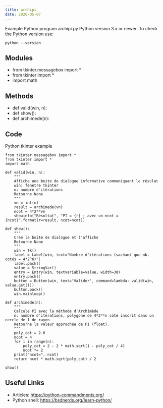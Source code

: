 ```yaml
---
title: archipi
date: 2020-05-07
---
```

Example Python program archipi.py
Python version 3.x or newer.
To check the Python version use:

    python --version

## Modules

* from tkinter.messagebox import *
* from tkinter import *
* import math

## Methods

* def valid(win, n):
* def show():
* def archimede(n):

## Code

Python tkinter example

    from tkinter.messagebox import *
    from tkinter import *
    import math
    
    def valid(win, n):
        """
        Affiche une boite de dialogue informative communiquant le résulat
        win: fenetre tkinter
        n: nombre d'itérations
        Retourne None
        """
        vn = int(n)
        result = archimede(vn)
        ncot = 4*2**vn
        showinfo("Résultat", "PI = {r} ; avec un ncot = {ncot}".format(r=result, ncot=ncot))
    
    def show():
        """
        Créé la boite de dialogue et l'affiche
        Retourne None
        """
        win = Tk()
        label = Label(win, text="Nombre d'itérations (sachant que nb. cotés = 4*2^n)")
        label.pack()
        value = StringVar()
        entry = Entry(win, textvariable=value, width=30)
        entry.pack()
        button = Button(win, text="Valider", command=lambda: valid(win, value.get()))
        button.pack()
        win.mainloop()
    
    def archimede(n):
        """
        Calcule PI avec la méthode d'Archimède
        n: nombre d'itérations, polygone de 4*2**n côté inscrit dans un cercle de 1 de rayon
        Retourne la valeur approchée de PI (float).
        """
        poly_cot = 2.0
        ncot = 4
        for i in range(n):
            poly_cot = 2 - 2 * math.sqrt(1 - poly_cot / 4)
            ncot *= 2
        print("ncot=", ncot)
        return ncot * math.sqrt(poly_cot) / 2
    
    show()

## Useful Links

- Articles: https://python-commandments.org/
- Python shell: https://bsdnerds.org/learn-python/
